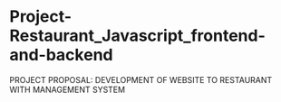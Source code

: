 # Project-Restaurant_Javascript_frontend-and-backend
PROJECT PROPOSAL: DEVELOPMENT OF WEBSITE TO RESTAURANT WITH MANAGEMENT SYSTEM

